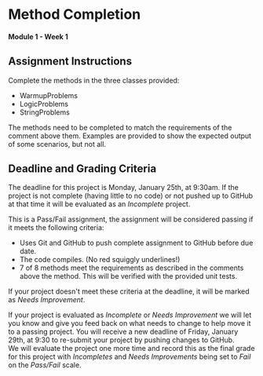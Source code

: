 # Method Completion
#### Module 1 - Week 1

## Assignment Instructions
Complete the methods in the three classes provided:
- WarmupProblems
- LogicProblems
- StringProblems

The methods need to be completed to match the requirements of the comment above them.
Examples are provided to show the expected output of some scenarios, but not all.

## Deadline and Grading Criteria
The deadline for this project is Monday, January 25th, at 9:30am.
If the project is not complete (having little to no code) or not pushed up to GitHub at that time it will be evaluated as an _Incomplete_ project.

This is a Pass/Fail assignment, the assignment will be considered passing if it meets the following criteria:
- Uses Git and GitHub to push complete assignment to GitHub before due date.
- The code compiles.  (No red squiggly underlines!)
- 7 of 8 methods meet the requirements as described in the comments above the method.  This will be verified with the provided unit tests.

If your project doesn't meet these criteria at the deadline, it will be marked as _Needs Improvement_.

If your project is evaluated as _Incomplete_ or _Needs Improvement_ we will let you know and give you feed back on what needs to change to help move it to a passing project.
You will receive a new deadline of Friday, January 29th, at 9:30 to re-submit your project by pushing changes to GitHub.  
We will evaluate the project one more time and record this as the final grade for this project with _Incompletes_ and _Needs Improvements_ being set to _Fail_ on the _Pass/Fail_ scale.